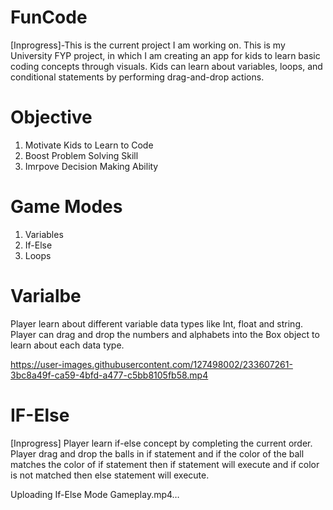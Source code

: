# FunCode
[Inprogress]-This is the current project I am working on. This is my University FYP project, in which I am creating an app for kids to learn basic coding concepts through visuals. Kids can learn about variables, loops, and conditional statements by performing drag-and-drop actions.

# Objective
1. Motivate Kids to Learn to Code
2. Boost Problem Solving Skill
3. Imrpove Decision Making Ability

# Game Modes
1. Variables
2. If-Else
3. Loops

# Varialbe
Player learn about different variable data types like Int, float and string. Player can drag and drop the numbers and alphabets into the Box object to learn about each data type.

https://user-images.githubusercontent.com/127498002/233607261-3bc8a49f-ca59-4bfd-a477-c5bb8105fb58.mp4

# IF-Else
[Inprogress] Player learn if-else concept by completing the current order. Player drag and drop the balls in if statement and if the color of the ball matches the color of if statement then if statement will execute and if color is not matched then else statement will execute.

Uploading If-Else Mode Gameplay.mp4…


